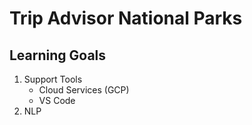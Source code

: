# Trip Advisor National Parks

## Learning Goals

1. Support Tools
    * Cloud Services (GCP)
    * VS Code
1. NLP 
